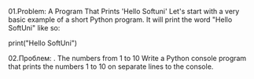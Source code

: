 01.Problem: A Program That Prints 'Hello Softuni'
Let's start with a very basic example of a short Python program. It will print the word "Hello SoftUni" like so:
 
 print("Hello SoftUni")
 
02.Проблем: . The numbers from 1 to 10
Write a Python console program that prints the numbers 1 to 10 on separate lines to the console.

